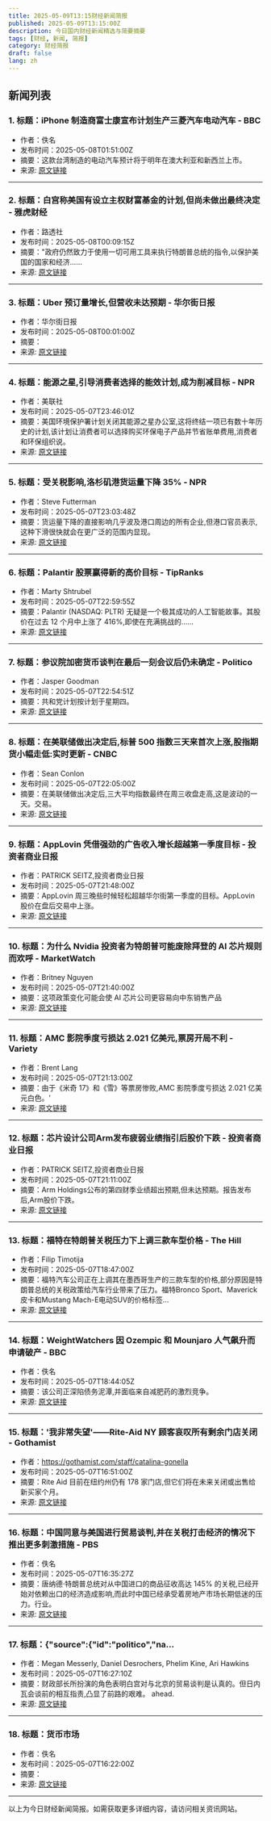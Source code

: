 ```yaml
---
title: 2025-05-09T13:15财经新闻简报
published: 2025-05-09T13:15:00Z
description: 今日国内财经新闻精选与简要摘要
tags: [财经, 新闻, 简报]
category: 财经简报
draft: false
lang: zh
---
```


## 新闻列表

### 1. 标题：iPhone 制造商富士康宣布计划生产三菱汽车电动汽车 - BBC
- 作者：佚名
- 发布时间：2025-05-08T01:51:00Z
- 摘要：这款台湾制造的电动汽车预计将于明年在澳大利亚和新西兰上市。
- 来源: [原文链接](https://www.bbc.com/news/articles/cz7974l151po)

---

### 2. 标题：白宫称美国有设立主权财富基金的计划,但尚未做出最终决定 - 雅虎财经
- 作者：路透社
- 发布时间：2025-05-08T00:09:15Z
- 摘要："政府仍然致力于使用一切可用工具来执行特朗普总统的指令,以保护美国的国家和经济......
- 来源: [原文链接](https://finance.yahoo.com/news/us-plans-sovereign-wealth-fund-000547897.html)

---

### 3. 标题：Uber 预订量增长,但营收未达预期 - 华尔街日报
- 作者：华尔街日报
- 发布时间：2025-05-08T00:01:00Z
- 摘要：
- 来源: [原文链接](https://www.wsj.com/business/earnings/uber-swings-to-profit-on-bookings-growth-sees-bookings-up-in-2q-4d56de2c)

---

### 4. 标题：能源之星,引导消费者选择的能效计划,成为削减目标 - NPR
- 作者：美联社
- 发布时间：2025-05-07T23:46:01Z
- 摘要：美国环境保护署计划关闭其能源之星办公室,这将终结一项已有数十年历史的计划,该计划让消费者可以选择购买环保电子产品并节省账单费用,消费者和环保组织说。
- 来源: [原文链接](https://www.npr.org/2025/05/07/g-s1-64905/energy-star-program-cuts)

---

### 5. 标题：受关税影响,洛杉矶港货运量下降 35% - NPR
- 作者：Steve Futterman
- 发布时间：2025-05-07T23:03:48Z
- 摘要：货运量下降的直接影响几乎波及港口周边的所有企业,但港口官员表示,这种下滑很快就会在更广泛的范围内显现。
- 来源: [原文链接](https://www.npr.org/2025/05/07/nx-s1-5389955/los-angeles-port-tariffs)

---

### 6. 标题：Palantir 股票赢得新的高价目标 - TipRanks
- 作者：Marty Shtrubel
- 发布时间：2025-05-07T22:59:55Z
- 摘要：Palantir (NASDAQ: PLTR) 无疑是一个极其成功的人工智能故事。其股价在过去 12 个月中上涨了 416%,即使在充满挑战的……
- 来源: [原文链接](https://www.tipranks.com/news/palantir-stock-wins-a-new-street-high-price-target)

---

### 7. 标题：参议院加密货币谈判在最后一刻会议后仍未确定 - Politico
- 作者：Jasper Goodman
- 发布时间：2025-05-07T22:54:51Z
- 摘要：共和党计划按计划于星期四。
- 来源: [原文链接](https://www.politico.com/live-updates/2025/05/07/congress/senate-crypto-negotiations-remain-in-flux-00335078)

---

### 8. 标题：在美联储做出决定后,标普 500 指数三天来首次上涨,股指期货小幅走低:实时更新 - CNBC
- 作者：Sean Conlon
- 发布时间：2025-05-07T22:05:00Z
- 摘要：在美联储做出决定后,三大平均指数最终在周三收盘走高,这是波动的一天。交易。
- 来源: [原文链接](https://www.cnbc.com/2025/05/07/stock-market-today-live-updates.html)

---

### 9. 标题：AppLovin 凭借强劲的广告收入增长超越第一季度目标 - 投资者商业日报
- 作者：PATRICK SEITZ,投资者商业日报
- 发布时间：2025-05-07T21:48:00Z
- 摘要：AppLovin 周三晚些时候轻松超越华尔街第一季度的目标。AppLovin 股价在盘后交易中上涨。
- 来源: [原文链接](https://www.investors.com/news/technology/applovin-stock-app-q1-2025-earnings/)

---

### 10. 标题：为什么 Nvidia 投资者为特朗普可能废除拜登的 AI 芯片规则而欢呼 - MarketWatch
- 作者：Britney Nguyen
- 发布时间：2025-05-07T21:40:00Z
- 摘要：这项政策变化可能会使 AI 芯片公司更容易向中东销售产品
- 来源: [原文链接](https://www.marketwatch.com/story/why-nvidia-investors-are-cheering-trumps-likely-dismantling-of-bidens-ai-chip-rules-b8780002)

---

### 11. 标题：AMC 影院季度亏损达 2.021 亿美元,票房开局不利 - Variety
- 作者：Brent Lang
- 发布时间：2025-05-07T21:13:00Z
- 摘要：由于《米奇 17》和《雪》等票房惨败,AMC 影院季度亏损达 2.021 亿美元白色。&#39;
- 来源: [原文链接](https://variety.com/2025/film/news/amc-theatres-quarterly-loss-box-office-slump-1236390384/)

---

### 12. 标题：芯片设计公司Arm发布疲弱业绩指引后股价下跌 - 投资者商业日报
- 作者：PATRICK SEITZ,投资者商业日报
- 发布时间：2025-05-07T21:11:00Z
- 摘要：Arm Holdings公布的第四财季业绩超出预期,但未达预期。报告发布后,Arm股价下跌。
- 来源: [原文链接](https://www.investors.com/news/technology/arm-stock-fiscal-q4-2025-earnings/)

---

### 13. 标题：福特在特朗普关税压力下上调三款车型价格 - The Hill
- 作者：Filip Timotija
- 发布时间：2025-05-07T18:47:00Z
- 摘要：福特汽车公司正在上调其在墨西哥生产的三款车型的价格,部分原因是特朗普总统的关税政策给汽车行业带来了压力。福特Bronco Sport、Maverick皮卡和Mustang Mach-E电动SUV的价格标签…
- 来源: [原文链接](https://thehill.com/business/5288212-ford-raises-prices-on-three-models-amid-pressures-from-trump-tariffs/)

---

### 14. 标题：WeightWatchers 因 Ozempic 和 Mounjaro 人气飙升而申请破产 - BBC
- 作者：佚名
- 发布时间：2025-05-07T18:44:05Z
- 摘要：该公司正深陷债务泥潭,并面临来自减肥药的激烈竞争。
- 来源: [原文链接](https://www.bbc.com/news/articles/cyvqv247gd7o)

---

### 15. 标题：&#39;我非常失望&#39;——Rite-Aid NY 顾客哀叹所有剩余门店关闭 - Gothamist
- 作者：https://gothamist.com/staff/catalina-gonella
- 发布时间：2025-05-07T16:51:00Z
- 摘要：Rite Aid 目前在纽约州仍有 178 家门店,但它们将在未来关闭或出售给新买家个月。
- 来源: [原文链接](https://gothamist.com/news/im-very-disappointed-rite-aid-ny-customers-lament-closing-of-all-remaining-stores)

---

### 16. 标题：中国同意与美国进行贸易谈判,并在关税打击经济的情况下推出更多刺激措施 - PBS
- 作者：佚名
- 发布时间：2025-05-07T16:35:27Z
- 摘要：唐纳德·特朗普总统对从中国进口的商品征收高达 145% 的关税,已经开始对依赖出口的经济造成影响,而此时中国已经承受着房地产市场长期低迷的压力。行业。
- 来源: [原文链接](https://www.pbs.org/newshour/world/china-agrees-to-trade-talks-with-the-us-and-rolls-out-more-stimulus-as-tariffs-hit-economy)

---

### 17. 标题：{"source":{"id":"politico","na...
- 作者：Megan Messerly, Daniel Desrochers, Phelim Kine, Ari Hawkins
- 发布时间：2025-05-07T16:27:10Z
- 摘要：财政部长所扮演的角色表明白宫对与北京的贸易谈判是认真的。但日内瓦会谈前的相互指责,凸显了前路的艰难。 ahead.
- 来源: [原文链接](https://www.politico.com/news/2025/05/07/trump-officially-taps-bessent-to-lead-on-china-00333071)

---

### 18. 标题：货币市场
- 作者：佚名
- 发布时间：2025-05-07T16:22:00Z
- 摘要：
- 来源: [原文链接](https://www.morningstar.com/news/marketwatch/20250507205/a-currency-market-avalanche-is-heading-for-the-us-dollar-and-the-tremors-started-this-week)

---


以上为今日财经新闻简报。如需获取更多详细内容，请访问相关资讯网站。
